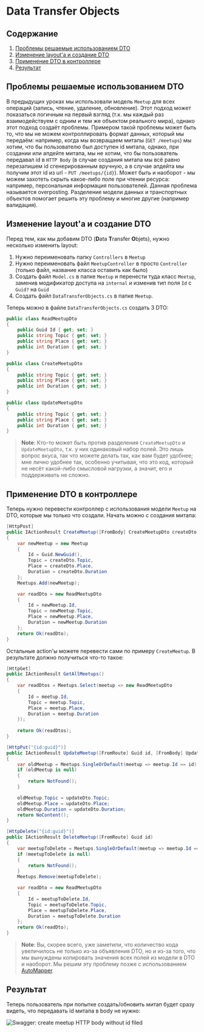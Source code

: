# Data Transfer Objects


## Содержание

1. [Проблемы решаемые использованием DTO](#Проблемы-решаемые-использованием-DTO)
2. [Изменение layout'a и создание DTO](#Изменение-layouta-и-создание-DTO)
3. [Применение DTO в контроллере](#Применение-DTO-в-контроллере)
4. [Результат](#Результат)


## Проблемы решаемые использованием DTO

В предыдущих уроках мы использовали модель `Meetup` для всех операций (запись, чтение, удаление, обновление). Этот
подход может показаться логичным на первый взгляд (т.к. мы каждый раз взаимодействуем с одним и тем же объектом
реального мира), однако этот подход создаёт проблемы. Примером такой проблемы может быть то, что мы не можем
контроллировать формат данных, который мы передаём: например, когда мы возвращаем митапы (`GET /meetups`) мы хотим, что
бы пользователю был доступен id митапа, однако, при создании или апдейте митапа, мы не хотим, что бы пользователь
передавал id в `HTTP Body` (в случае создания митапа мы всё равно перезапишем id сгенерированным вручную, а в случае
апдейта мы получим этот id из url - `PUT /meetups/{id}`). Может быть и наоборот - мы можем захотеть скрыть какое-либо
поле при чтении ресурса: например, персональная информация пользователей. Данная проблема называется overposting.
Разделение модели данных и транспортных объектов помогает решить эту проблему и многие другие (например валидация).


## Изменение layout'a и создание DTO

Перед тем, как мы добавим DTO (**D**ata **T**ransfer **O**bjets), нужно несколько изменить layout:
1. Нужно переименовать папку `Controllers` в `Meetup`
2. Нужно переименовать файл `MeetupController` в просто `Controller` (только файл, название класса оставить как было)
3. Создать файл `Model.cs` в папке `Meetup` и перенести туда класс `Meetup`, заменив модификатор доступа на `internal` и изменив тип поля `Id` с `Guid?` на `Guid`
4. Создать файл `DataTransferObjects.cs` в папке `Meetup`.

Теперь можно в файле `DataTransferObjects.cs` создать 3 DTO:
```csharp
public class ReadMeetupDto
{
    public Guid Id { get; set; }
    public string Topic { get; set; }
    public string Place { get; set; }
    public int Duration { get; set; }
}

public class CreateMeetupDto
{
    public string Topic { get; set; }
    public string Place { get; set; }
    public int Duration { get; set; }
}

public class UpdateMeetupDto
{
    public string Topic { get; set; }
    public string Place { get; set; }
    public int Duration { get; set; }
}
```

> **Note**: Кто-то может быть против разделения `CreateMeetupDto` и `UpdateMeetupDto`, т.к. у них одинаковый набор
полей. Это лишь вопрос вкуса, так что можете делать так, как вам будет удобнее; мне лично удобнее так, особенно
учитывая, что это код, который не несёт какой-либо смысловой нагрузки, а значит, его и поддерживать не сложно.


## Применение DTO в контроллере

Теперь нужно перевести контроллер с использования модели `Meetup` на DTO, которые мы только что создали. Начать можно с
создания митапа:
```csharp
[HttpPost]
public IActionResult CreateMeetup([FromBody] CreateMeetupDto createDto)
{
    var newMeetup = new Meetup
    {
        Id = Guid.NewGuid(),
        Topic = createDto.Topic,
        Place = createDto.Place,
        Duration = createDto.Duration
    };
    Meetups.Add(newMeetup);

    var readDto = new ReadMeetupDto
    {
        Id = newMeetup.Id,
        Topic = newMeetup.Topic,
        Place = newMeetup.Place,
        Duration = newMeetup.Duration
    };
    return Ok(readDto);
}
```

Остальные action'ы можете перевести сами по примеру `CreateMeetup`. В результате должно получиться что-то такое:
```csharp
[HttpGet]
public IActionResult GetAllMeetups()
{
    var readDtos = Meetups.Select(meetup => new ReadMeetupDto
    {
        Id = meetup.Id,
        Topic = meetup.Topic,
        Place = meetup.Place,
        Duration = meetup.Duration
    });
    
    return Ok(readDtos);
}

[HttpPut("{id:guid}")]
public IActionResult UpdateMeetup([FromRoute] Guid id, [FromBody] UpdateMeetupDto updateDto)
{
    var oldMeetup = Meetups.SingleOrDefault(meetup => meetup.Id == id);
    if (oldMeetup is null)
    {
        return NotFound();
    }

    oldMeetup.Topic = updateDto.Topic;
    oldMeetup.Place = updateDto.Place;
    oldMeetup.Duration = updateDto.Duration;
    return NoContent();
}

[HttpDelete("{id:guid}")]
public IActionResult DeleteMeetup([FromRoute] Guid id)
{
    var meetupToDelete = Meetups.SingleOrDefault(meetup => meetup.Id == id);
    if (meetupToDelete is null)
    {
        return NotFound();
    }
    Meetups.Remove(meetupToDelete);

    var readDto = new ReadMeetupDto
    {
        Id = meetupToDelete.Id,
        Topic = meetupToDelete.Topic,
        Place = meetupToDelete.Place,
        Duration = meetupToDelete.Duration
    };
    return Ok(readDto);
}
```

> **Note**: Вы, скорее всего, уже заметили, что количество кода увеличилось не только из-за объявления DTO, но и из-за
того, что мы вынуждены копировать значения всех полей из модели в DTO и наоборот. Мы решим эту проблему позже с
использованием [AutoMapper](https://docs.automapper.org/en/latest/Getting-started.html).

## Результат

Теперь пользователь при попытке создать/обновить митап будет сразу видеть, что передавать id митапа в body не нужно:

![Swagger: create meetup HTTP body without id filed](assets/create-meetup-without-id.png)

